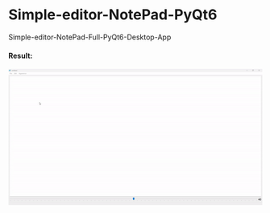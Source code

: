 # Simple-editor-NotePad-PyQt6
 Simple-editor-NotePad-Full-PyQt6-Desktop-App


#### Result:
![img](https://github.com/MohammadSayed02/Simple-editor-NotePad-PyQt6/blob/main/Results/Result.gif?raw=true)


